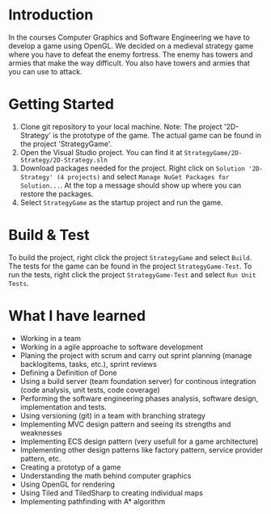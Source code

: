 # Introduction 
In the courses Computer Graphics and Software Engineering we have to develop a game using OpenGL. We decided on a medieval strategy game where you have to defeat the enemy fortress.
The enemy has towers and armies that make the way difficult. You also have towers and armies that you can use to attack.

# Getting Started
1. Clone git repository to your local machine.
Note: The project '2D-Strategy' is the prototype of the game. The actual game can be found in the project 'StrategyGame'.
2. Open the Visual Studio project. You can find it at `StrategyGame/2D-Strategy/2D-Strategy.sln`
3. Download packages needed for the project.
    Right click on `Solution '2D-Strategy' (4 projects)` and select `Manage NuGet Packages for Solution...`.
    At the top a message should show up where you can restore the packages.
4. Select `StrategyGame` as the startup project and run the game.

# Build & Test
To build the project, right click the project `StrategyGame` and select `Build`.
The tests for the game can be found in the project `StrategyGame-Test`. To run the tests, right click the project `StrategyGame-Test` and select `Run Unit Tests`.

# What I have learned
- Working in a team
- Working in a agile approache to software development
- Planing the project with scrum and carry out sprint planning (manage backlogitems, tasks, etc.), sprint reviews
- Defining a Definition of Done
- Using a build server (team foundation server) for continous integration (code analysis, unit tests, code coverage)
- Performing the software engineering phases analysis, software design, implementation and tests.
- Using versioning (git) in a team with branching strategy
- Implementing MVC design pattern and seeing its strengths and weaknesses
- Implementing ECS design pattern (very usefull for a game architecture)
- Implementing other design patterns like factory pattern, service provider pattern, etc.
- Creating a prototyp of a game
- Understanding the math behind computer graphics
- Using OpenGL for rendering
- Using Tiled and TiledSharp to creating individual maps
- Implementing pathfinding with A* algorithm